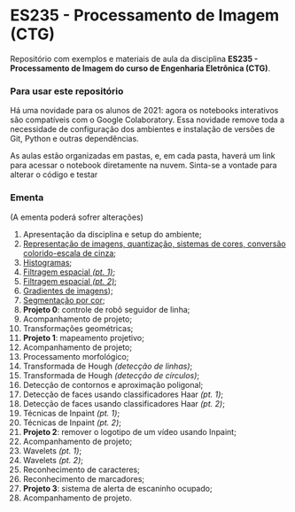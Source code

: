 
# ES235 - Processamento de Imagem (CTG)

Repositório com exemplos e materiais de aula da disciplina **ES235 - Processamento de Imagem do curso de Engenharia Eletrônica (CTG)**.

### Para usar este repositório
Há uma novidade para os alunos de 2021: agora os notebooks interativos são compatíveis com o Google Colaboratory. Essa novidade remove toda a necessidade de configuração dos ambientes e instalação de versões de Git, Python e outras dependências.

As aulas estão organizadas em pastas, e, em cada pasta, haverá um link para acessar o notebook diretamente na nuvem. Sinta-se a vontade para alterar o código e testar 
  
### Ementa
(A ementa poderá sofrer alterações)

1. Apresentação da disciplina e setup do ambiente;
2.  [Representação de imagens, quantização, sistemas de cores, conversão colorido-escala de cinza](2_representacao);
3.  [Histogramas](3_histogramas);
4.  [Filtragem espacial *(pt. 1)*](4_filtragem_pt1);
5.  [Filtragem espacial *(pt. 2)*](5_filtragem_pt2);
6.  [Gradientes de imagens](6_gradientes));
7.  [Segmentação por cor](7_segmentacao);
8.  **Projeto 0**: controle de robô seguidor de linha;
9. Acompanhamento de projeto;
10.  Transformações geométricas;
11.  **Projeto 1**: mapeamento projetivo;
12. Acompanhamento de projeto;
13.  Processamento morfológico;
14.  Transformada de Hough *(detecção de linhas)*;
15.  Transformada de Hough *(detecção de círculos)*;
16.  Detecção de contornos e aproximação poligonal;
17.  Detecção de faces usando classificadores Haar *(pt. 1)*;
18.  Detecção de faces usando classificadores Haar *(pt. 2)*;
19.  Técnicas de Inpaint *(pt. 1)*;
20.  Técnicas de Inpaint *(pt. 2)*;
21.  **Projeto 2**: remover o logotipo de um vídeo usando Inpaint;
22. Acompanhamento de projeto;
23. Wavelets *(pt. 1)*;
24. Wavelets *(pt. 2)*;
25. Reconhecimento de caracteres;
26. Reconhecimento de marcadores;
27.  **Projeto 3**: sistema de alerta de escaninho ocupado;
28. Acompanhamento de projeto.
